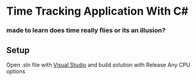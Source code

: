<h1>Time Tracking Application With C#</h1>
<h3>made to learn does time really flies or its an illusion?</h3>

<h2>Setup</h2>
<p>Open .sln file with <a href="https://visualstudio.microsoft.com/">Visual Studio</a> and build solution with Release Any CPU options</p>
